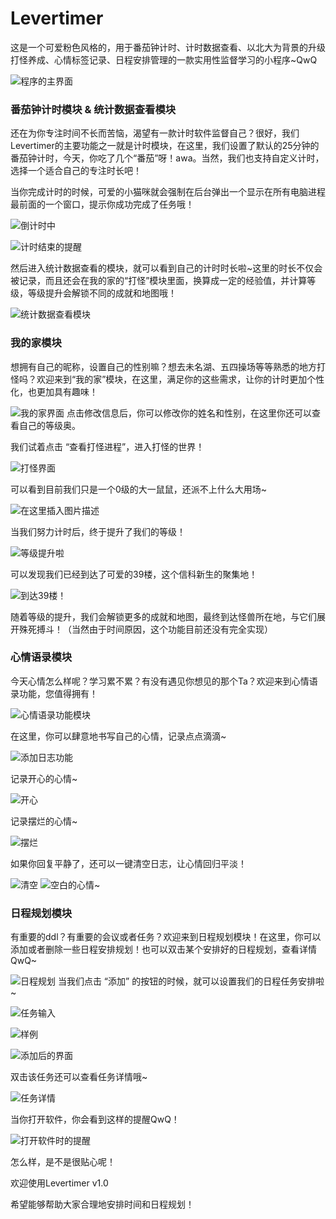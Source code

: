# Levertimer
这是一个可爱粉色风格的，用于番茄钟计时、计时数据查看、以北大为背景的升级打怪养成、心情标签记录、日程安排管理的一款实用性监督学习的小程序~QwQ

![程序的主界面](https://img-blog.csdnimg.cn/direct/65a4cf0dd5c145298ffc3a63fee203f0.png)

### 番茄钟计时模块 & 统计数据查看模块

还在为你专注时间不长而苦恼，渴望有一款计时软件监督自己？很好，我们Levertimer的主要功能之一就是计时模块，在这里，我们设置了默认的25分钟的番茄钟计时，今天，你吃了几个“番茄”呀！awa。当然，我们也支持自定义计时，选择一个适合自己的专注时长吧！

当你完成计时的时候，可爱的小猫咪就会强制在后台弹出一个显示在所有电脑进程最前面的一个窗口，提示你成功完成了任务哦！

![倒计时中](https://img-blog.csdnimg.cn/direct/de1f78eb624f470498d56e8e715b09af.png)

![计时结束的提醒](https://img-blog.csdnimg.cn/direct/fec5ca6fc9b94b4083c959e0246cf7c2.png)

然后进入统计数据查看的模块，就可以看到自己的计时时长啦~这里的时长不仅会被记录，而且还会在我的家的“打怪”模块里面，换算成一定的经验值，并计算等级，等级提升会解锁不同的成就和地图哦！

![统计数据查看模块](https://img-blog.csdnimg.cn/direct/363e549f6af74075a8d430e73413c1e1.png)
### 我的家模块
想拥有自己的昵称，设置自己的性别嘛？想去未名湖、五四操场等等熟悉的地方打怪吗？欢迎来到“我的家”模块，在这里，满足你的这些需求，让你的计时更加个性化，也更加具有趣味！

![我的家界面](https://img-blog.csdnimg.cn/direct/bd5f2e31507443128b4ef4a18964c262.png)
点击修改信息后，你可以修改你的姓名和性别，在这里你还可以查看自己的等级奥。

我们试着点击 “查看打怪进程”，进入打怪的世界！

![打怪界面](https://img-blog.csdnimg.cn/direct/60dcd38ae4364411a79ed4970dd39618.png)

可以看到目前我们只是一个0级的大一鼠鼠，还派不上什么大用场~

![在这里插入图片描述](https://img-blog.csdnimg.cn/direct/ecec1a4ade964d76a03c392bc91e433e.png)

当我们努力计时后，终于提升了我们的等级！

![等级提升啦](https://img-blog.csdnimg.cn/direct/9dcf3ec0869949b5830d72fe36fc06c3.png)

可以发现我们已经到达了可爱的39楼，这个信科新生的聚集地！

![到达39楼！](https://img-blog.csdnimg.cn/direct/ab59afa3cfde49e5a49519fea06f6c3c.png)

随着等级的提升，我们会解锁更多的成就和地图，最终到达怪兽所在地，与它们展开殊死搏斗！（当然由于时间原因，这个功能目前还没有完全实现）

### 心情语录模块
今天心情怎么样呢？学习累不累？有没有遇见你想见的那个Ta？欢迎来到心情语录功能，您值得拥有！

![心情语录功能模块 ](https://img-blog.csdnimg.cn/direct/c8d344f946264fb89cd0c883ef3c40c6.png)

在这里，你可以肆意地书写自己的心情，记录点点滴滴~

![添加日志功能](https://img-blog.csdnimg.cn/direct/cdb8b47cac12432bb9761ebadda28790.png)

记录开心的心情~

![开心](https://img-blog.csdnimg.cn/direct/7213c43091f94d71839801456a0d4222.png)

记录摆烂的心情~

![摆烂](https://img-blog.csdnimg.cn/direct/2afc16d728734e93bf01661c712f7af0.png)

如果你回复平静了，还可以一键清空日志，让心情回归平淡！

![清空](https://img-blog.csdnimg.cn/direct/b5d65007aee446fa8048f8591e21c646.png)
![空白的心情~](https://img-blog.csdnimg.cn/direct/0f96e59e047445d0b964d23fef96e3e6.png)

### 日程规划模块
有重要的ddl？有重要的会议或者任务？欢迎来到日程规划模块！在这里，你可以添加或者删除一些日程安排规划！也可以双击某个安排好的日程规划，查看详情QwQ~

![日程规划](https://img-blog.csdnimg.cn/direct/bb0874446fe04bd6bc0f70ddc448c710.png)
当我们点击 “添加” 的按钮的时候，就可以设置我们的日程任务安排啦~

![任务输入](https://img-blog.csdnimg.cn/direct/03e29fde22a645279d8afcf6fa028dfd.png)

![样例](https://img-blog.csdnimg.cn/direct/e3a56ec75c814248ba1239d517137a65.png)

![添加后的界面](https://img-blog.csdnimg.cn/direct/aa92d1b020b74a67b8e0ab08b582b30a.png)

双击该任务还可以查看任务详情哦~

![任务详情](https://img-blog.csdnimg.cn/direct/2e61cf09da63452e9204c091b902dabc.png)

当你打开软件，你会看到这样的提醒QwQ！

![打开软件时的提醒](https://img-blog.csdnimg.cn/direct/7f85da43da974e2fad21ec8e149fe75f.png)

怎么样，是不是很贴心呢！

欢迎使用Levertimer v1.0

希望能够帮助大家合理地安排时间和日程规划！






